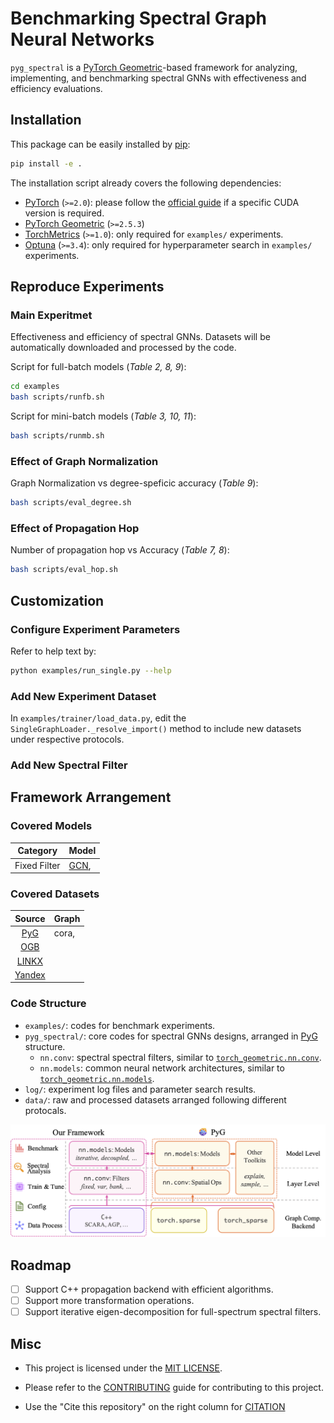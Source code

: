 # Benchmarking Spectral Graph Neural Networks

`pyg_spectral` is a [PyTorch Geometric](https://pyg.org)-based framework for analyzing, implementing, and benchmarking spectral GNNs with effectiveness and efficiency evaluations.

## Installation

This package can be easily installed by [pip](https://pip.pypa.io/en/stable/):

```bash
pip install -e .
```

The installation script already covers the following dependencies:
* [PyTorch](https://github.com/pytorch/pytorch) (`>=2.0`): please follow the [official guide](https://pytorch.org/get-started/locally/) if a specific CUDA version is required.
* [PyTorch Geometric](https://github.com/pyg-team/pytorch_geometric) (`>=2.5.3`)
* [TorchMetrics](https://github.com/Lightning-AI/torchmetrics) (`>=1.0`): only required for `examples/` experiments.
* [Optuna](https://github.com/optuna/optuna) (`>=3.4`): only required for hyperparameter search in `examples/` experiments.

## Reproduce Experiments
### Main Experitmet
Effectiveness and efficiency of spectral GNNs.
Datasets will be automatically downloaded and processed by the code.

Script for full-batch models (*Table 2, 8, 9*):
```bash
cd examples
bash scripts/runfb.sh
```

Script for mini-batch models (*Table 3, 10, 11*):
```bash
bash scripts/runmb.sh
```

### Effect of Graph Normalization
Graph Normalization vs degree-speficic accuracy (*Table 9*):

```bash
bash scripts/eval_degree.sh
```

### Effect of Propagation Hop
Number of propagation hop vs Accuracy (*Table 7, 8*):

```bash
bash scripts/eval_hop.sh
```

## Customization
### Configure Experiment Parameters
Refer to help text by:
```bash
python examples/run_single.py --help
```

### Add New Experiment Dataset
In `examples/trainer/load_data.py`, edit the `SingleGraphLoader._resolve_import()` method to include new datasets under respective protocols.

### Add New Spectral Filter


## Framework Arrangement

### Covered Models

| **Category** | **Model** |
|:------------:|:----------|
| Fixed Filter | [GCN](https://pytorch-geometric.readthedocs.io/en/latest/generated/torch_geometric.nn.conv.GCNConv.html), |

### Covered Datasets

| **Source** | **Graph** |
|:------------:|:----------|
| [PyG](https://pytorch-geometric.readthedocs.io/en/stable/modules/datasets.html) | cora, |
| [OGB]() |  |
| [LINKX](https://github.com/CUAI/Non-Homophily-Large-Scale) |  |
| [Yandex]() |  |

### Code Structure

* `examples/`: codes for benchmark experiments.
* `pyg_spectral/`: core codes for spectral GNNs designs, arranged in [PyG](https://github.com/pyg-team/pytorch_geometric) structure.
  * `nn.conv`: spectral spectral filters, similar to [`torch_geometric.nn.conv`](https://pytorch-geometric.readthedocs.io/en/latest/modules/nn.html#convolutional-layers).
  * `nn.models`: common neural network architectures, similar to [`torch_geometric.nn.models`](https://pytorch-geometric.readthedocs.io/en/latest/modules/nn.html#models).
* `log/`: experiment log files and parameter search results.
* `data/`: raw and processed datasets arranged following different protocals.

![Code structure of this framework and relation to PyG.](docs/code_struct.png)

## Roadmap
* [ ] Support C++ propagation backend with efficient algorithms.
* [ ] Support more transformation operations.
* [ ] Support iterative eigen-decomposition for full-spectrum spectral filters.

## Misc
* This project is licensed under the [MIT LICENSE](LICENSE).

* Please refer to the [CONTRIBUTING](docs/CONTRIBUTING.md) guide for contributing to this project.

* Use the "Cite this repository" on the right column for [CITATION](docs/CITATION.md)
